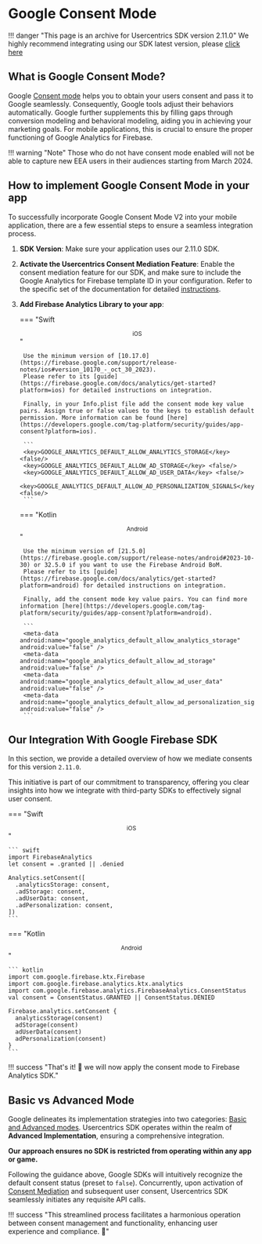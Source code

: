 # Google Consent Mode

!!! danger "This page is an archive for Usercentrics SDK version 2.11.0"
      We highly recommend integrating using our SDK latest version, please [click here](./google-consent-mode.md) 

## What is Google Consent Mode?

Google [Consent mode](https://support.google.com/analytics/answer/9976101?hl=en) helps you to obtain your users consent and pass it to Google seamlessly. Consequently, Google tools
adjust their behaviors automatically. Google further supplements this by filling gaps through conversion modeling and behavioral modeling, aiding you in achieving your marketing
goals. For mobile applications, this is crucial to ensure the proper functioning of Google Analytics for Firebase.

!!! warning "Note"
      Those who do not have consent mode enabled will not be able to capture new EEA users in their audiences starting from March 2024.

## How to implement Google Consent Mode in your app

To successfully incorporate Google Consent Mode V2 into your mobile application, there are a few essential steps to ensure a seamless integration process.

1. **SDK Version**:
   Make sure your application uses our 2.11.0 SDK.

2. **Activate the Usercentrics Consent Mediation Feature**:
   Enable the consent mediation feature for our SDK, and make sure to include the Google Analytics for Firebase template ID in your configuration. Refer to the specific set of the
   documentation for detailed [instructions](consent-mediation.md).

3. **Add Firebase Analytics Library to your app**:

    === "Swift<center><sub>iOS</sub></center>"
    
        Use the minimum version of [10.17.0](https://firebase.google.com/support/release-notes/ios#version_10170_-_oct_30_2023).
        Please refer to its [guide](https://firebase.google.com/docs/analytics/get-started?platform=ios) for detailed instructions on integration.
    
        Finally, in your Info.plist file add the consent mode key value pairs. Assign true or false values to the keys to establish default permission. More information can be found [here](https://developers.google.com/tag-platform/security/guides/app-consent?platform=ios).
    
        ```
        <key>GOOGLE_ANALYTICS_DEFAULT_ALLOW_ANALYTICS_STORAGE</key> <false/>
        <key>GOOGLE_ANALYTICS_DEFAULT_ALLOW_AD_STORAGE</key> <false/>
        <key>GOOGLE_ANALYTICS_DEFAULT_ALLOW_AD_USER_DATA</key> <false/>
        <key>GOOGLE_ANALYTICS_DEFAULT_ALLOW_AD_PERSONALIZATION_SIGNALS</key> <false/>
        ```
    
    === "Kotlin<center><sub>Android</sub></center>"
    
        Use the minimum version of [21.5.0](https://firebase.google.com/support/release-notes/android#2023-10-30) or 32.5.0 if you want to use the Firebase Android BoM.
        Please refer to its [guide](https://firebase.google.com/docs/analytics/get-started?platform=android) for detailed instructions on integration.
        
        Finally, add the consent mode key value pairs. You can find more information [here](https://developers.google.com/tag-platform/security/guides/app-consent?platform=android).
        
        ```
        <meta-data android:name="google_analytics_default_allow_analytics_storage" android:value="false" />
        <meta-data android:name="google_analytics_default_allow_ad_storage" android:value="false" />
        <meta-data android:name="google_analytics_default_allow_ad_user_data" android:value="false" />
        <meta-data android:name="google_analytics_default_allow_ad_personalization_signals" android:value="false" />
        ```

## Our Integration With Google Firebase SDK

In this section, we provide a detailed overview of how we mediate consents for this version `2.11.0`.

This initiative is part of our commitment to transparency, offering you clear insights into how we integrate with third-party SDKs to effectively signal user consent.

=== "Swift<center><sub>iOS</sub></center>"

    ``` swift
    import FirebaseAnalytics
    let consent = .granted || .denied

    Analytics.setConsent([
      .analyticsStorage: consent,
      .adStorage: consent,
      .adUserData: consent,
      .adPersonalization: consent,
    ])
    ```

=== "Kotlin<center><sub>Android</sub></center>"

    ``` kotlin
    import com.google.firebase.ktx.Firebase
    import com.google.firebase.analytics.ktx.analytics
    import com.google.firebase.analytics.FirebaseAnalytics.ConsentStatus
    val consent = ConsentStatus.GRANTED || ConsentStatus.DENIED

    Firebase.analytics.setConsent {
      analyticsStorage(consent)
      adStorage(consent)
      adUserData(consent)
      adPersonalization(consent)
    }
    ```

!!! success "That's it! 🚀 we will now apply the consent mode to Firebase Analytics SDK."

## Basic vs Advanced Mode

Google delineates its implementation strategies into two categories: [Basic and Advanced modes](https://support.google.com/google-ads/answer/10000067?hl=en).
Usercentrics SDK operates within the realm of **Advanced Implementation**, ensuring a comprehensive integration.

**Our approach ensures no SDK is restricted from operating within any app or game.**

Following the guidance above, Google SDKs will intuitively recognize the default consent status (preset to `false`).
Concurrently, upon activation of [Consent Mediation](consent-mediation.md) and subsequent user consent, Usercentrics SDK seamlessly initiates any requisite API calls.

!!! success "This streamlined process facilitates a harmonious operation between consent management and functionality, enhancing user experience and compliance. 🚀"
